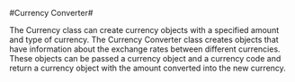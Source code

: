 #Currency Converter#

The Currency class can create currency objects with a specified amount and type of currency.  The Currency Converter class creates objects that have information about the exchange rates between different currencies. These objects can be passed a currency object and a currency code and return a currency object with the amount converted into the new currency.
